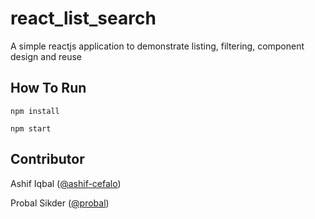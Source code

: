 react_list_search
==================

A simple reactjs application to demonstrate listing, filtering, component design and reuse

How To Run
----------

`npm install`

`npm start`


Contributor
------------

Ashif Iqbal ([@ashif-cefalo](https://github.com/ashif-cefalo))

Probal Sikder ([@probal](https://github.com/probal))